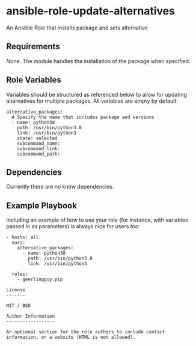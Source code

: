 ansible-role-update-alternatives
=========

An Ansible Role that installs package and sets alternative

Requirements
------------

None. The module handles the installation of the package when specified.

Role Variables
--------------

Variables should be structured as referenced below to allow for updating alternatives for multiple packages. All variables are empty by default:

```
alternative_packages:
  # Specify the name that includes package and versions
  - name: python38
    path: /usr/bin/python3.8
    link: /usr/bin/python3
    state: selected
    subcommand_name:
    subcommand_link:
    subcommand_path:
```

Dependencies
------------

Currently there are no know dependencies.

Example Playbook
----------------

Including an example of how to use your role (for instance, with variables passed in as parameters) is always nice for users too:

```
- hosts: all
  vars:
    alternative_packages:
      - name: python38
        path: /usr/bin/python3.8
        link: /usr/bin/python3

  roles:
    - geerlingguy.pip

License
-------

MIT / BSD

Author Information
------------------

An optional section for the role authors to include contact information, or a website (HTML is not allowed).
